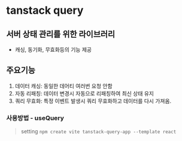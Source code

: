 # tanstack query

## 서버 상태 관리를 위한 라이브러리

- 캐싱, 동기화, 무효화등의 기능 제공

## 주요기능

1. 데이터 캐싱: 동일한 데어티 여러번 요청 안함
2. 자동 리패칭: 데이터 변경시 자동으로 리패칭하여 최신 상태 유지
3. 쿼리 무효화: 특정 이벤트 발생시 쿼리 무효화하고 데이터를 다시 가져옴.

### 사용방법 - useQuery

> setting
> `npm create vite tanstack-query-app --template react`
